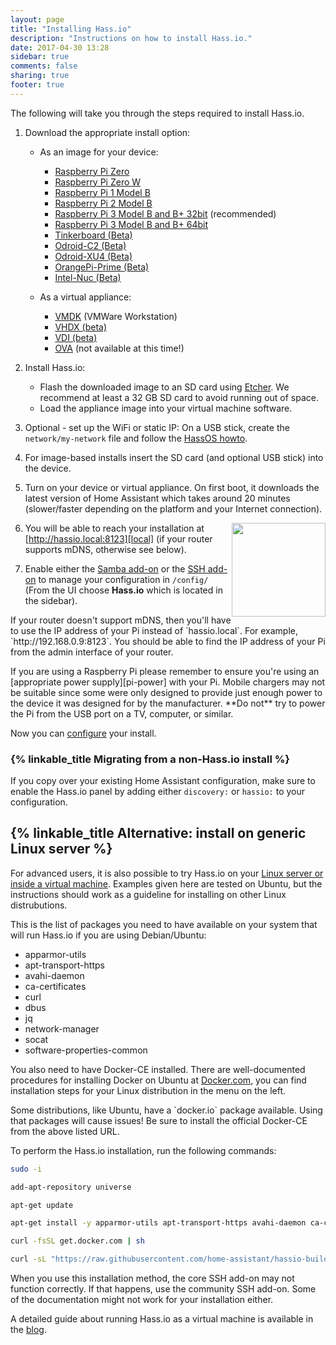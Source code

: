 ```yaml
---
layout: page
title: "Installing Hass.io"
description: "Instructions on how to install Hass.io."
date: 2017-04-30 13:28
sidebar: true
comments: false
sharing: true
footer: true
---
```


The following will take you through the steps required to install Hass.io.

1. Download the appropriate install option:

   - As an image for your device:
  
     - [Raspberry Pi Zero][pi1]
     - [Raspberry Pi Zero W][pi0-w]
     - [Raspberry Pi 1 Model B][pi1]
     - [Raspberry Pi 2 Model B][pi2]
     - [Raspberry Pi 3 Model B and B+ 32bit][pi3-32] (recommended)
     - [Raspberry Pi 3 Model B and B+ 64bit][pi3-64]
     - [Tinkerboard (Beta)][tinker]
     - [Odroid-C2 (Beta)][odroid-c2]
     - [Odroid-XU4 (Beta)][odroid-xu4]
     - [OrangePi-Prime (Beta)][opi-prime]
     - [Intel-Nuc (Beta)][intel-nuc]
    
   - As a virtual appliance: 
  
     - [VMDK][vmdk] (VMWare Workstation)
     - [VHDX (beta)][vhdx]
     - [VDI (beta)][vdi]
     - [OVA][Virtual Appliance] (not available at this time!)
    
2. Install Hass.io:

   - Flash the downloaded image to an SD card using [Etcher][etcher]. We recommend at least a 32 GB SD card to avoid running out of space.
   - Load the appliance image into your virtual machine software.

3. Optional - set up the WiFi or static IP: On a USB stick, create the `network/my-network` file and follow the [HassOS howto][hassos-network].

4. For image-based installs insert the SD card (and optional USB stick) into the device.

5. Turn on your device or virtual appliance. On first boot, it downloads the latest version of Home Assistant which takes around 20 minutes (slower/faster depending on the platform and your Internet connection).

   <img src='/images/hassio/screenshots/first-start.png' style='clear: right; border:none; box-shadow: none; float: right; margin-bottom: 12px;' width='150' />

6. You will be able to reach your installation at [http://hassio.local:8123][local] (if your router supports mDNS, otherwise see below).

7. Enable either the [Samba add-on][samba] or the [SSH add-on][ssh] to manage your configuration in `/config/` (From the UI choose **Hass.io** which is located in the sidebar).

<p class='note'>
If your router doesn't support mDNS, then you'll have to use the IP address of your Pi instead of `hassio.local`. For example, `http://192.168.0.9:8123`. You should be able to find the IP address of your Pi from the admin interface of your router.
</p>

<p class='note warning'>
If you are using a Raspberry Pi please remember to ensure you're using an [appropriate power supply][pi-power] with your Pi. Mobile chargers may not be suitable since some were only designed to provide just enough power to the device it was designed for by the manufacturer. **Do not** try to power the Pi from the USB port on a TV, computer, or similar.
</p>

Now you can [configure][configure] your install.

### {% linkable_title Migrating from a non-Hass.io install %}

If you copy over your existing Home Assistant configuration, make sure to enable the Hass.io panel by adding either `discovery:` or `hassio:` to your configuration.

## {% linkable_title Alternative: install on generic Linux server %}

For advanced users, it is also possible to try Hass.io on your [Linux server or inside a virtual machine][linux].
Examples given here are tested on Ubuntu, but the instructions should work as a guideline for installing on other Linux distrubutions.

This is the list of packages you need to have available on your system that will run Hass.io if you are using Debian/Ubuntu:

 - apparmor-utils
 - apt-transport-https
 - avahi-daemon
 - ca-certificates
 - curl
 - dbus
 - jq
 - network-manager
 - socat
 - software-properties-common

You also need to have Docker-CE installed. There are well-documented procedures for installing Docker on Ubuntu at [Docker.com](https://docs.docker.com/install/linux/docker-ce/ubuntu/), you can find installation steps for your Linux distribution in the menu on the left.

<p class='note warning'>
  Some distributions, like Ubuntu, have a `docker.io` package available. Using that packages will cause issues!
  Be sure to install the official Docker-CE from the above listed URL.
</p>

To perform the Hass.io installation, run the following commands:

```bash
sudo -i

add-apt-repository universe

apt-get update

apt-get install -y apparmor-utils apt-transport-https avahi-daemon ca-certificates curl dbus jq network-manager socat software-properties-common

curl -fsSL get.docker.com | sh

curl -sL "https://raw.githubusercontent.com/home-assistant/hassio-build/master/install/hassio_install" | bash -s
```

<p class='note'>
When you use this installation method, the core SSH add-on may not function correctly. If that happens, use the community SSH add-on. Some of the documentation might not work for your installation either.
</p>

A detailed guide about running Hass.io as a virtual machine is available in the [blog][hassio-vm].

[etcher]: https://etcher.io/
[Virtual Appliance]: https://github.com/home-assistant/hassos/blob/dev/Documentation/boards/ova.md
[hassos-network]: https://github.com/home-assistant/hassos/blob/dev/Documentation/network.md
[pi0-w]: https://github.com/home-assistant/hassos/releases/download/1.13/hassos_rpi0-w-1.13.img.gz
[pi1]: https://github.com/home-assistant/hassos/releases/download/1.13/hassos_rpi-1.13.img.gz
[pi2]: https://github.com/home-assistant/hassos/releases/download/1.13/hassos_rpi2-1.13.img.gz
[pi3-32]: https://github.com/home-assistant/hassos/releases/download/1.13/hassos_rpi3-1.13.img.gz
[pi3-64]: https://github.com/home-assistant/hassos/releases/download/1.13/hassos_rpi3-64-1.13.img.gz
[tinker]: https://github.com/home-assistant/hassos/releases/download/2.7/hassos_tinker-2.7.img.gz
[odroid-c2]: https://github.com/home-assistant/hassos/releases/download/2.7/hassos_odroid-c2-2.7.img.gz
[odroid-xu4]: https://github.com/home-assistant/hassos/releases/download/2.7/hassos_odroid-xu4-2.7.img.gz
[opi-prime]: https://github.com/home-assistant/hassos/releases/download/2.7/hassos_opi-prime-2.7.img.gz
[intel-nuc]: https://github.com/home-assistant/hassos/releases/download/2.7/hassos_intel-nuc-2.7.img.gz
[vmdk]: https://github.com/home-assistant/hassos/releases/download/1.13/hassos_ova-1.13.vmdk.gz
[vhdx]: https://github.com/home-assistant/hassos/releases/download/2.7/hassos_ova-2.7.vhdx.gz
[vdi]: https://github.com/home-assistant/hassos/releases/download/2.7/hassos_ova-2.7.vdi.gz
[linux]: https://github.com/home-assistant/hassio-build/tree/master/install#install-hassio
[local]: http://hassio.local:8123
[samba]: /addons/samba/
[ssh]: /addons/ssh/
[pi-power]: https://www.raspberrypi.org/help/faqs/#powerReqs
[hassio-vm]: /blog/2017/11/29/hassio-virtual-machine/
[configure]: /getting-started/configuration/
